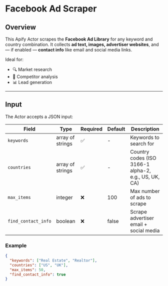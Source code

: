 # Facebook Ad Scraper

## Overview
This Apify Actor scrapes the **Facebook Ad Library** for any keyword and country combination. It collects **ad text, images, advertiser websites**, and — if enabled — **contact info** like email and social media links.  

Ideal for:
- 🔍 Market research  
- 💼 Competitor analysis  
- 📊 Lead generation  

---

## Input
The Actor accepts a JSON input:

| Field | Type | Required | Default | Description |
|-------|------|----------|---------|-------------|
| `keywords` | array of strings | ✅ | - | Keywords to search for |
| `countries` | array of strings | ✅ | - | Country codes (ISO 3166-1 alpha-2, e.g., US, UK, CA) |
| `max_items` | integer | ❌ | 100 | Max number of ads to scrape |
| `find_contact_info` | boolean | ❌ | false | Scrape advertiser email + social media |

### Example
```json
{
  "keywords": ["Real Estate", "Realtor"],
  "countries": ["US", "UK"],
  "max_items": 50,
  "find_contact_info": true
}
